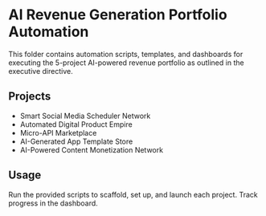 # AI Revenue Generation Portfolio Automation

This folder contains automation scripts, templates, and dashboards for executing the 5-project AI-powered revenue portfolio as outlined in the executive directive.

## Projects
- Smart Social Media Scheduler Network
- Automated Digital Product Empire
- Micro-API Marketplace
- AI-Generated App Template Store
- AI-Powered Content Monetization Network

## Usage
Run the provided scripts to scaffold, set up, and launch each project. Track progress in the dashboard.
